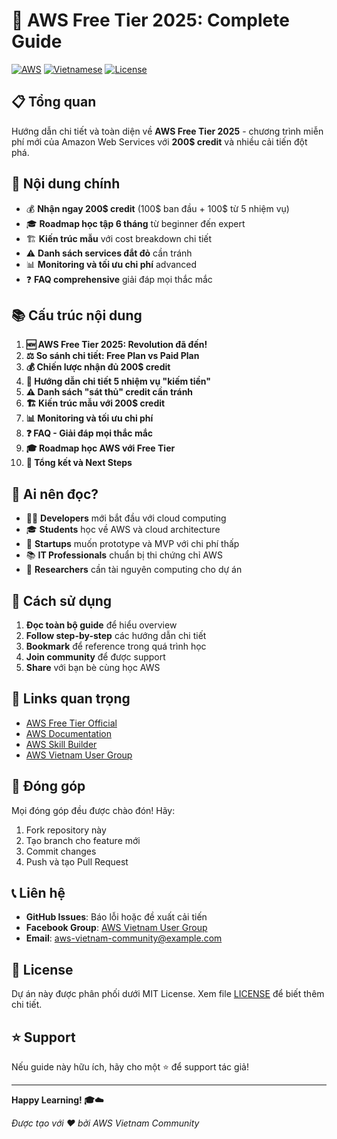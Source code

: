 # 🚀 AWS Free Tier 2025: Complete Guide

[![AWS](https://img.shields.io/badge/AWS-Free%20Tier%202025-orange.svg)](https://aws.amazon.com/free/)
[![Vietnamese](https://img.shields.io/badge/Language-Vietnamese-blue.svg)](README.md)
[![License](https://img.shields.io/badge/License-MIT-green.svg)](LICENSE)

## 📋 Tổng quan

Hướng dẫn chi tiết và toàn diện về **AWS Free Tier 2025** - chương trình miễn phí mới của Amazon Web Services với **200$ credit** và nhiều cải tiến đột phá.

## 🎯 Nội dung chính

- 💰 **Nhận ngay 200$ credit** (100$ ban đầu + 100$ từ 5 nhiệm vụ)
- 🎓 **Roadmap học tập 6 tháng** từ beginner đến expert
- 🏗️ **Kiến trúc mẫu** với cost breakdown chi tiết
- ⚠️ **Danh sách services đắt đỏ** cần tránh
- 📊 **Monitoring và tối ưu chi phí** advanced
- ❓ **FAQ comprehensive** giải đáp mọi thắc mắc

## 📚 Cấu trúc nội dung

1. **🆕 AWS Free Tier 2025: Revolution đã đến!**
2. **⚖️ So sánh chi tiết: Free Plan vs Paid Plan**
3. **💰 Chiến lược nhận đủ 200$ credit**
4. **🎯 Hướng dẫn chi tiết 5 nhiệm vụ "kiếm tiền"**
5. **⚠️ Danh sách "sát thủ" credit cần tránh**
6. **🏗️ Kiến trúc mẫu với 200$ credit**
7. **📊 Monitoring và tối ưu chi phí**
8. **❓ FAQ - Giải đáp mọi thắc mắc**
9. **🎓 Roadmap học AWS với Free Tier**
10. **🚀 Tổng kết và Next Steps**

## 🎯 Ai nên đọc?

- 👨‍💻 **Developers** mới bắt đầu với cloud computing
- 🎓 **Students** học về AWS và cloud architecture  
- 🏢 **Startups** muốn prototype và MVP với chi phí thấp
- 📚 **IT Professionals** chuẩn bị thi chứng chỉ AWS
- 🔬 **Researchers** cần tài nguyên computing cho dự án

## 📖 Cách sử dụng

1. **Đọc toàn bộ guide** để hiểu overview
2. **Follow step-by-step** các hướng dẫn chi tiết
3. **Bookmark** để reference trong quá trình học
4. **Join community** để được support
5. **Share** với bạn bè cùng học AWS

## 🔗 Links quan trọng

- [AWS Free Tier Official](https://aws.amazon.com/free/)
- [AWS Documentation](https://docs.aws.amazon.com/)
- [AWS Skill Builder](https://skillbuilder.aws/)
- [AWS Vietnam User Group](https://www.facebook.com/groups/awsvietnam)

## 🤝 Đóng góp

Mọi đóng góp đều được chào đón! Hãy:

1. Fork repository này
2. Tạo branch cho feature mới
3. Commit changes
4. Push và tạo Pull Request

## 📞 Liên hệ

- **GitHub Issues**: Báo lỗi hoặc đề xuất cải tiến
- **Facebook Group**: [AWS Vietnam User Group](https://facebook.com/groups/awsvietnam)
- **Email**: aws-vietnam-community@example.com

## 📄 License

Dự án này được phân phối dưới MIT License. Xem file [LICENSE](LICENSE) để biết thêm chi tiết.

## ⭐ Support

Nếu guide này hữu ích, hãy cho một ⭐ để support tác giả!

---

**Happy Learning! 🎓☁️**

*Được tạo với ❤️ bởi AWS Vietnam Community*
